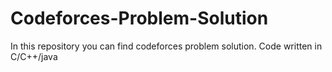 # Codeforces-Problem-Solution
In this repository you can find codeforces problem solution.
Code written in C/C++/java
